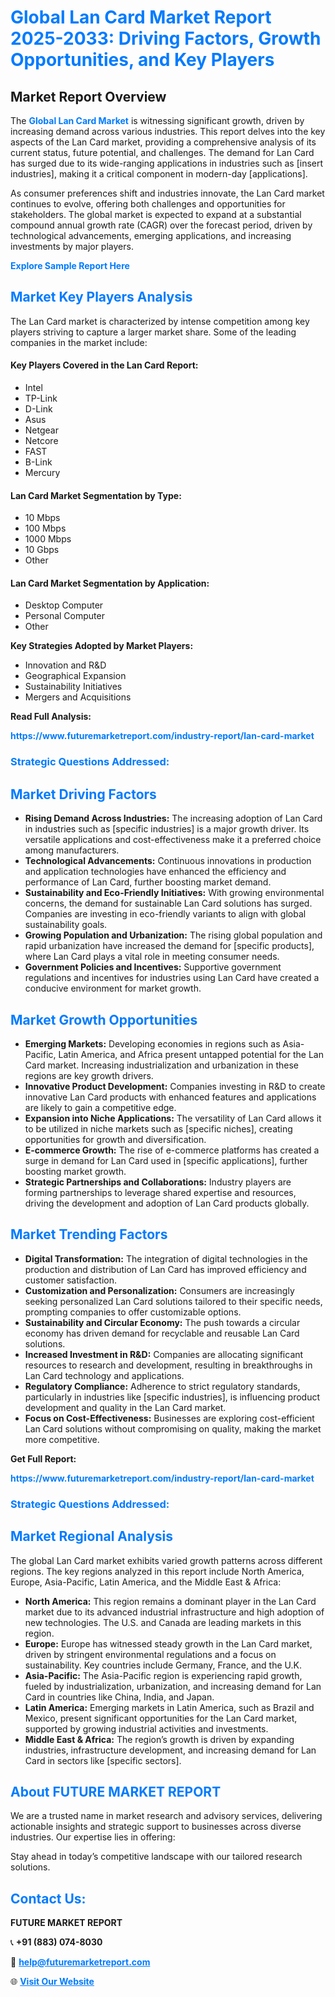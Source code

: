 <h1 style="color: #007BFF;">Global Lan Card Market Report 2025-2033: Driving Factors, Growth Opportunities, and Key Players</h1>

<section id="overview">
<h2>Market Report Overview</h2>
<p>The <a href="https://www.futuremarketreport.com/industry-report/lan-card-market" style="color: #007BFF; text-decoration: none;"><strong>Global Lan Card Market</strong></a> is witnessing significant growth, driven by increasing demand across various industries. This report delves into the key aspects of the Lan Card market, providing a comprehensive analysis of its current status, future potential, and challenges. The demand for Lan Card has surged due to its wide-ranging applications in industries such as [insert industries], making it a critical component in modern-day [applications].</p>
<p>As consumer preferences shift and industries innovate, the Lan Card market continues to evolve, offering both challenges and opportunities for stakeholders. The global market is expected to expand at a substantial compound annual growth rate (CAGR) over the forecast period, driven by technological advancements, emerging applications, and increasing investments by major players.</p>
</section>

<section id="overview">
<p><a href="https://www.futuremarketreport.com/request-sample/reportId=50332" style="color: #007BFF; text-decoration: none;"><strong>Explore Sample Report Here</strong></a></p>
</section>

<section id="key-players">
<h2 style="color: #007BFF;">Market Key Players Analysis</h2>
<p>The Lan Card market is characterized by intense competition among key players striving to capture a larger market share. Some of the leading companies in the market include:</p>
<h4>Key Players Covered in the Lan Card Report:</h4>
<ul><li>Intel</li><li>TP-Link</li><li>D-Link</li><li>Asus</li><li>Netgear</li><li>Netcore</li><li>FAST</li><li>B-Link</li><li>Mercury</li></ul>
<h4>Lan Card Market Segmentation by Type:</h4>
<ul><li>10 Mbps</li><li>100 Mbps</li><li>1000 Mbps</li><li>10 Gbps</li><li>Other</li></ul>

<h4>Lan Card Market Segmentation by Application:</h4>
<ul><li>Desktop Computer</li><li>Personal Computer</li><li>Other</li></ul>
<p><strong>Key Strategies Adopted by Market Players:</strong></p>
<ul>
<li>Innovation and R&D</li>
<li>Geographical Expansion</li>
<li>Sustainability Initiatives</li>
<li>Mergers and Acquisitions</li>
</ul>
</section>

<section>
<p><strong>Read Full Analysis: </strong></p><a href="https://www.futuremarketreport.com/industry-report/lan-card-market" style="color: #007BFF; text-decoration: none;"><strong>https://www.futuremarketreport.com/industry-report/lan-card-market</strong></a>
<h3 style="color: #007BFF;">Strategic Questions Addressed:</h3>
</section>

<section id="driving-factors">
<h2 style="color: #007BFF;">Market Driving Factors</h2>
<ul>
<li><strong>Rising Demand Across Industries:</strong> The increasing adoption of Lan Card in industries such as [specific industries] is a major growth driver. Its versatile applications and cost-effectiveness make it a preferred choice among manufacturers.</li>
<li><strong>Technological Advancements:</strong> Continuous innovations in production and application technologies have enhanced the efficiency and performance of Lan Card, further boosting market demand.</li>
<li><strong>Sustainability and Eco-Friendly Initiatives:</strong> With growing environmental concerns, the demand for sustainable Lan Card solutions has surged. Companies are investing in eco-friendly variants to align with global sustainability goals.</li>
<li><strong>Growing Population and Urbanization:</strong> The rising global population and rapid urbanization have increased the demand for [specific products], where Lan Card plays a vital role in meeting consumer needs.</li>
<li><strong>Government Policies and Incentives:</strong> Supportive government regulations and incentives for industries using Lan Card have created a conducive environment for market growth.</li>
</ul>
</section>

<section id="growth-opportunities">
<h2 style="color: #007BFF;">Market Growth Opportunities</h2>
<ul>
<li><strong>Emerging Markets:</strong> Developing economies in regions such as Asia-Pacific, Latin America, and Africa present untapped potential for the Lan Card market. Increasing industrialization and urbanization in these regions are key growth drivers.</li>
<li><strong>Innovative Product Development:</strong> Companies investing in R&D to create innovative Lan Card products with enhanced features and applications are likely to gain a competitive edge.</li>
<li><strong>Expansion into Niche Applications:</strong> The versatility of Lan Card allows it to be utilized in niche markets such as [specific niches], creating opportunities for growth and diversification.</li>
<li><strong>E-commerce Growth:</strong> The rise of e-commerce platforms has created a surge in demand for Lan Card used in [specific applications], further boosting market growth.</li>
<li><strong>Strategic Partnerships and Collaborations:</strong> Industry players are forming partnerships to leverage shared expertise and resources, driving the development and adoption of Lan Card products globally.</li>
</ul>
</section>

<section id="trending-factors">
<h2 style="color: #007BFF;">Market Trending Factors</h2>
<ul>
<li><strong>Digital Transformation:</strong> The integration of digital technologies in the production and distribution of Lan Card has improved efficiency and customer satisfaction.</li>
<li><strong>Customization and Personalization:</strong> Consumers are increasingly seeking personalized Lan Card solutions tailored to their specific needs, prompting companies to offer customizable options.</li>
<li><strong>Sustainability and Circular Economy:</strong> The push towards a circular economy has driven demand for recyclable and reusable Lan Card solutions.</li>
<li><strong>Increased Investment in R&D:</strong> Companies are allocating significant resources to research and development, resulting in breakthroughs in Lan Card technology and applications.</li>
<li><strong>Regulatory Compliance:</strong> Adherence to strict regulatory standards, particularly in industries like [specific industries], is influencing product development and quality in the Lan Card market.</li>
<li><strong>Focus on Cost-Effectiveness:</strong> Businesses are exploring cost-efficient Lan Card solutions without compromising on quality, making the market more competitive.</li>
</ul>
</section>

<section>
<p><strong>Get Full Report: </strong></p><a href="https://www.futuremarketreport.com/industry-report/lan-card-market" style="color: #007BFF; text-decoration: none;"><strong>https://www.futuremarketreport.com/industry-report/lan-card-market</strong></a>
<h3 style="color: #007BFF;">Strategic Questions Addressed:</h3>
</section>


<section id="regional-analysis">
<h2 style="color: #007BFF;">Market Regional Analysis</h2>
<p>The global Lan Card market exhibits varied growth patterns across different regions. The key regions analyzed in this report include North America, Europe, Asia-Pacific, Latin America, and the Middle East & Africa:</p>
<ul>
<li><strong>North America:</strong> This region remains a dominant player in the Lan Card market due to its advanced industrial infrastructure and high adoption of new technologies. The U.S. and Canada are leading markets in this region.</li>
<li><strong>Europe:</strong> Europe has witnessed steady growth in the Lan Card market, driven by stringent environmental regulations and a focus on sustainability. Key countries include Germany, France, and the U.K.</li>
<li><strong>Asia-Pacific:</strong> The Asia-Pacific region is experiencing rapid growth, fueled by industrialization, urbanization, and increasing demand for Lan Card in countries like China, India, and Japan.</li>
<li><strong>Latin America:</strong> Emerging markets in Latin America, such as Brazil and Mexico, present significant opportunities for the Lan Card market, supported by growing industrial activities and investments.</li>
<li><strong>Middle East & Africa:</strong> The region’s growth is driven by expanding industries, infrastructure development, and increasing demand for Lan Card in sectors like [specific sectors].</li>
</ul>
</section>

<footer>
<h2 style="color: #007BFF;">About FUTURE MARKET REPORT</h2>
<p>We are a trusted name in market research and advisory services, delivering actionable insights and strategic support to businesses across diverse industries. Our expertise lies in offering:</p>

<p>Stay ahead in today’s competitive landscape with our tailored research solutions.</p>

<h2 style="color: #007BFF;">Contact Us:</h2>
<p><strong>FUTURE MARKET REPORT</strong></p>
<p>📞 <strong>+91 (883) 074-8030</strong></p>
<p>📧 <strong><a href="mailto:help@futuremarketreport.com" style="color: #007BFF;">help@futuremarketreport.com</a></strong></p>
<p>🌐 <strong><a href="https://www.futuremarketreport.com/" style="color: #007BFF;">Visit Our Website</a></strong></p>
</footer>